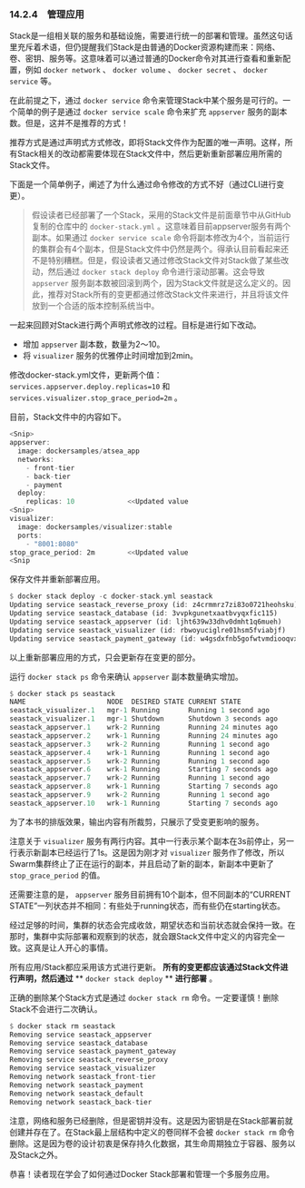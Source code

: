 ### 14.2.4　管理应用

Stack是一组相关联的服务和基础设施，需要进行统一的部署和管理。虽然这句话里充斥着术语，但仍提醒我们Stack是由普通的Docker资源构建而来：网络、卷、密钥、服务等。这意味着可以通过普通的Docker命令对其进行查看和重新配置，例如 `docker network` 、 `docker volume` 、 `docker secret` 、 `docker service` 等。

在此前提之下，通过 `docker service` 命令来管理Stack中某个服务是可行的。一个简单的例子是通过 `docker service scale` 命令来扩充 `appserver` 服务的副本数。但是，这并不是推荐的方式！

推荐方式是通过声明式方式修改，即将Stack文件作为配置的唯一声明。这样，所有Stack相关的改动都需要体现在Stack文件中，然后更新重新部署应用所需的Stack文件。

下面是一个简单例子，阐述了为什么通过命令修改的方式不好（通过CLI进行变更）。

> 假设读者已经部署了一个Stack，采用的Stack文件是前面章节中从GitHub复制的仓库中的 `docker-stack.yml` 。这意味着目前appserver服务有两个副本。如果通过 `docker service scale` 命令将副本修改为4个，当前运行的集群会有4个副本，但是Stack文件中仍然是两个。得承认目前看起来还不是特别糟糕。但是，假设读者又通过修改Stack文件对Stack做了某些改动，然后通过 `docker stack deploy` 命令进行滚动部署。这会导致 `appserver` 服务副本数被回滚到两个，因为Stack文件就是这么定义的。因此，推荐对Stack所有的变更都通过修改Stack文件来进行，并且将该文件放到一个合适的版本控制系统当中。

一起来回顾对Stack进行两个声明式修改的过程。目标是进行如下改动。

+ 增加 `appserver` 副本数，数量为2～10。
+ 将 `visualizer` 服务的优雅停止时间增加到2min。

修改docker-stack.yml文件，更新两个值： `services.appserver.deploy.replicas=10` 和 `services.visualizer.stop_grace_period=2m` 。

目前，Stack文件中的内容如下。

```rust
<Snip>
appserver:
  image: dockersamples/atsea_app
  networks:
    - front-tier
    - back-tier
    - payment
  deploy:
    replicas: 10             <<Updated value
<Snip>
visualizer:
  image: dockersamples/visualizer:stable
  ports:
    - "8001:8080"
stop_grace_period: 2m        <<Updated value
<Snip
```

保存文件并重新部署应用。

```rust
$ docker stack deploy -c docker-stack.yml seastack
Updating service seastack_reverse_proxy (id: z4crmmrz7zi83o0721heohsku)
Updating service seastack_database (id: 3vvpkgunetxaatbvyqxfic115)
Updating service seastack_appserver (id: ljht639w33dhv0dmht1q6mueh)
Updating service seastack_visualizer (id: rbwoyuciglre01hsm5fviabjf)
Updating service seastack_payment_gateway (id: w4gsdxfnb5gofwtvmdiooqvxs)
```

以上重新部署应用的方式，只会更新存在变更的部分。

运行 `docker stack ps` 命令来确认 `appserver` 副本数量确实增加。

```rust
$ docker stack ps seastack
NAME                    NODE  DESIRED STATE CURRENT STATE
seastack_visualizer.1   mgr-1 Running       Running 1 second ago
seastack_visualizer.1   mgr-1 Shutdown      Shutdown 3 seconds ago
seastack_appserver.1    wrk-2 Running       Running 24 minutes ago
seastack_appserver.2    wrk-1 Running       Running 24 minutes ago
seastack_appserver.3    wrk-2 Running       Running 1 second ago
seastack_appserver.4    wrk-1 Running       Running 1 second ago
seastack_appserver.5    wrk-2 Running       Running 1 second ago
seastack_appserver.6    wrk-1 Running       Starting 7 seconds ago
seastack_appserver.7    wrk-2 Running       Running 1 second ago
seastack_appserver.8    wrk-1 Running       Starting 7 seconds ago
seastack_appserver.9    wrk-2 Running       Running 1 second ago
seastack_appserver.10   wrk-1 Running       Starting 7 seconds ago
```

为了本书的排版效果，输出内容有所裁剪，只展示了受变更影响的服务。

注意关于 `visualizer` 服务有两行内容。其中一行表示某个副本在3s前停止，另一行表示新副本已经运行了1s。这是因为刚才对 `visualizer` 服务作了修改，所以Swarm集群终止了正在运行的副本，并且启动了新的副本，新副本中更新了 `stop_grace_period` 的值。

还需要注意的是， `appserver` 服务目前拥有10个副本，但不同副本的“CURRENT STATE”一列状态并不相同：有些处于running状态，而有些仍在starting状态。

经过足够的时间，集群的状态会完成收敛，期望状态和当前状态就会保持一致。在那时，集群中实际部署和观察到的状态，就会跟Stack文件中定义的内容完全一致。这真是让人开心的事情。

所有应用/Stack都应采用该方式进行更新。 **所有的变更都应该通过Stack文件进行声明，然后通过**  ** `docker stack deploy` **  **进行部署** 。

正确的删除某个Stack方式是通过 `docker stack rm` 命令。一定要谨慎！删除Stack不会进行二次确认。

```rust
$ docker stack rm seastack
Removing service seastack_appserver
Removing service seastack_database
Removing service seastack_payment_gateway
Removing service seastack_reverse_proxy
Removing service seastack_visualizer
Removing network seastack_front-tier
Removing network seastack_payment
Removing network seastack_default
Removing network seastack_back-tier
```

注意，网络和服务已经删除，但是密钥并没有。这是因为密钥是在Stack部署前就创建并存在了。在Stack最上层结构中定义的卷同样不会被 `docker stack rm` 命令删除。这是因为卷的设计初衷是保存持久化数据，其生命周期独立于容器、服务以及Stack之外。

恭喜！读者现在学会了如何通过Docker Stack部署和管理一个多服务应用。

